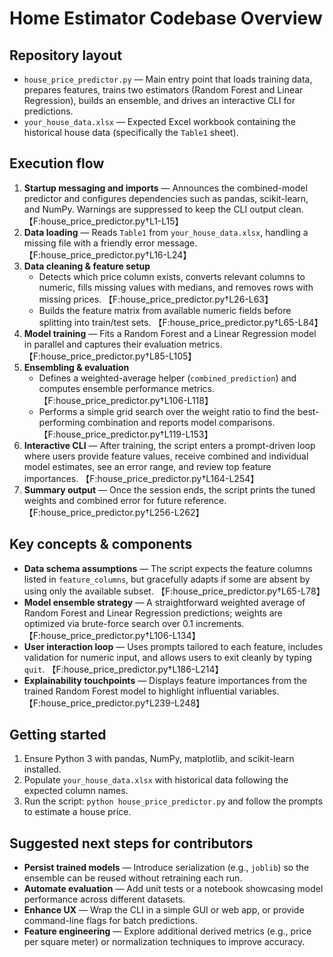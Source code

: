 # Home Estimator Codebase Overview

## Repository layout
- `house_price_predictor.py` — Main entry point that loads training data, prepares features, trains two estimators (Random Forest and Linear Regression), builds an ensemble, and drives an interactive CLI for predictions.
- `your_house_data.xlsx` — Expected Excel workbook containing the historical house data (specifically the `Table1` sheet).

## Execution flow
1. **Startup messaging and imports** — Announces the combined-model predictor and configures dependencies such as pandas, scikit-learn, and NumPy. Warnings are suppressed to keep the CLI output clean. 【F:house_price_predictor.py†L1-L15】
2. **Data loading** — Reads `Table1` from `your_house_data.xlsx`, handling a missing file with a friendly error message. 【F:house_price_predictor.py†L16-L24】
3. **Data cleaning & feature setup**
   - Detects which price column exists, converts relevant columns to numeric, fills missing values with medians, and removes rows with missing prices. 【F:house_price_predictor.py†L26-L63】
   - Builds the feature matrix from available numeric fields before splitting into train/test sets. 【F:house_price_predictor.py†L65-L84】
4. **Model training** — Fits a Random Forest and a Linear Regression model in parallel and captures their evaluation metrics. 【F:house_price_predictor.py†L85-L105】
5. **Ensembling & evaluation**
   - Defines a weighted-average helper (`combined_prediction`) and computes ensemble performance metrics. 【F:house_price_predictor.py†L106-L118】
   - Performs a simple grid search over the weight ratio to find the best-performing combination and reports model comparisons. 【F:house_price_predictor.py†L119-L153】
6. **Interactive CLI** — After training, the script enters a prompt-driven loop where users provide feature values, receive combined and individual model estimates, see an error range, and review top feature importances. 【F:house_price_predictor.py†L164-L254】
7. **Summary output** — Once the session ends, the script prints the tuned weights and combined error for future reference. 【F:house_price_predictor.py†L256-L262】

## Key concepts & components
- **Data schema assumptions** — The script expects the feature columns listed in `feature_columns`, but gracefully adapts if some are absent by using only the available subset. 【F:house_price_predictor.py†L65-L78】
- **Model ensemble strategy** — A straightforward weighted average of Random Forest and Linear Regression predictions; weights are optimized via brute-force search over 0.1 increments. 【F:house_price_predictor.py†L106-L134】
- **User interaction loop** — Uses prompts tailored to each feature, includes validation for numeric input, and allows users to exit cleanly by typing `quit`. 【F:house_price_predictor.py†L186-L214】
- **Explainability touchpoints** — Displays feature importances from the trained Random Forest model to highlight influential variables. 【F:house_price_predictor.py†L239-L248】

## Getting started
1. Ensure Python 3 with pandas, NumPy, matplotlib, and scikit-learn installed.
2. Populate `your_house_data.xlsx` with historical data following the expected column names.
3. Run the script: `python house_price_predictor.py` and follow the prompts to estimate a house price.

## Suggested next steps for contributors
- **Persist trained models** — Introduce serialization (e.g., `joblib`) so the ensemble can be reused without retraining each run.
- **Automate evaluation** — Add unit tests or a notebook showcasing model performance across different datasets.
- **Enhance UX** — Wrap the CLI in a simple GUI or web app, or provide command-line flags for batch predictions.
- **Feature engineering** — Explore additional derived metrics (e.g., price per square meter) or normalization techniques to improve accuracy.

